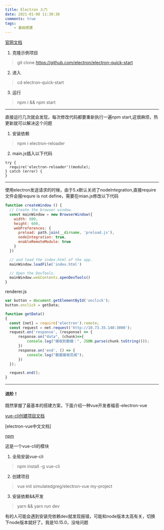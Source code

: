 ```yaml
---
title: Electron 入门
date: 2021-01-08 11:30:38
comments: true
tags:
	- 基础搭建
---
```



[官网文档](http://www.electronjs.org/docs)


1. 克隆示例项目

> git clone https://github.com/electron/electron-quick-start

2. 进入

> cd electron-quick-start

3. 运行

> npm i && npm start


---
<!-- more -->

直接运行几次就会发现，每次修改代码都要重新执行一遍npm start,这很麻烦，热更新就可以解决这个问题

1. 安装依赖

> npm i electron-reloader

2. main.js插入以下代码

```
try {
  require('electron-reloader')(module);
} catch (error) {
}
```


---

使用electron发送请求的时候，由于5.x默认关闭了nodeIntegration,直接require文件会报requre is not define，需要在mian.js修改以下代码

```javascript
function createWindow () {
  // Create the browser window.
  const mainWindow = new BrowserWindow({
    width: 800,
    height: 600,
    webPreferences: {
      preload: path.join(__dirname, 'preload.js'),
      nodeIntegration: true,
      enableRemoteModule: true
    }
  })

  // and load the index.html of the app.
  mainWindow.loadFile('index.html')

  // Open the DevTools.
  mainWindow.webContents.openDevTools()
}

```

renderer.js
```javascript
var button = document.getElementById('onclick');
button.onclick = getData;

function getData()
{
  const {net} = require('electron').remote;
  const request = net.request('http://10.73.35.148:3000');
  request.on('response', (response) => {
      response.on("data", (chunk)=>{
          console.log("接收到数据：", JSON.parse(chunk.toString()));
      })
      response.on('end', () => {
          console.log("数据接收完成");
      })
  });

  request.end();
}
```



---

#### 进阶！

既然掌握了最基本的搭建方案，下面介绍一种vue开发者福音-electron-vue

[vue-cli创建项目文档](https://electron.org.cn/vue/index.html)

[electron-vue中文文档]

[npm](https://www.npmjs.com/package/vue-electron)

这是一个vue-cli的模块

1. 全局安装vue-cli

> npm install -g vue-cli

2. 创建项目

> vue init simulatedgreg/electron-vue my-project

3. 安装依赖&&开发

> yarn && yarn run dev


有的人可能会遇到安装完依赖dev就发现报错，可能和node版本太高有关，切换下node版本就好了。我是10.15.0，没啥问题